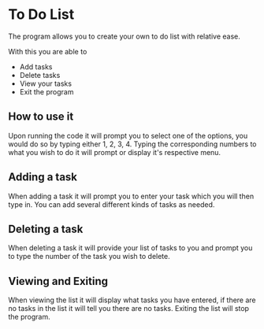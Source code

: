 # To Do List

The program allows you to create your own to do list with relative ease.

With this you are able to 
- Add tasks
- Delete tasks
- View your tasks
- Exit the program

## How to use it

Upon running the code it will prompt you to select one of the options, you would do so by typing either 1, 2, 3, 4. Typing the corresponding numbers to what you wish to do it will prompt or display it's respective menu.

## Adding a task

When adding a task it will prompt you to enter your task which you will then type in. You can add several different kinds of tasks as needed.

## Deleting a task

When deleting a task it will provide your list of tasks to you and prompt you to type the number of the task you wish to delete. 

## Viewing and Exiting

When viewing the list it will display what tasks you have entered, if there are no tasks in the list it will tell you there are no tasks. Exiting the list will stop the program.